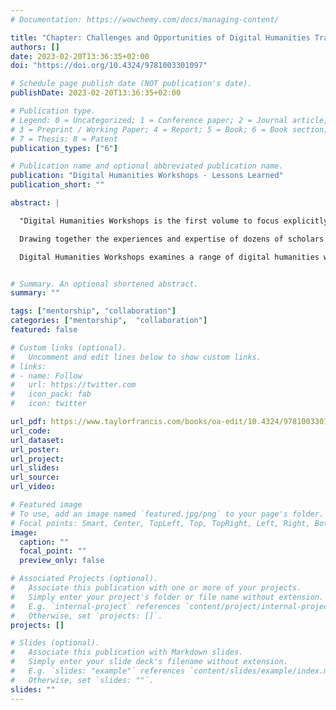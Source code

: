 ```yaml
---
# Documentation: https://wowchemy.com/docs/managing-content/

title: "Chapter: Challenges and Opportunities of Digital Humanities Training in South Africa"
authors: []
date: 2023-02-20T13:36:35+02:00
doi: "https://doi.org/10.4324/9781003301097"

# Schedule page publish date (NOT publication's date).
publishDate: 2023-02-20T13:36:35+02:00

# Publication type.
# Legend: 0 = Uncategorized; 1 = Conference paper; 2 = Journal article;
# 3 = Preprint / Working Paper; 4 = Report; 5 = Book; 6 = Book section;
# 7 = Thesis; 8 = Patent
publication_types: ["6"]

# Publication name and optional abbreviated publication name.
publication: "Digital Humanities Workshops - Lessons Learned"
publication_short: ""

abstract: |

  "Digital Humanities Workshops is the first volume to focus explicitly on the most common and accessible kind of training in digital humanities (DH): workshops.

  Drawing together the experiences and expertise of dozens of scholars and practitioners from a variety of disciplines and geographical contexts, the chapters in this collection examine the development, deployment, and assessment of a workshop or workshop series. In the first section, \"Where?\", the authors seek to situate digital humanities workshops within local, regional, and national contexts. The second section, \"Who?\", guides readers through questions of audience in relation to digital humanities workshops. In the third and final section, \"How?\", authors explore the mechanics of such workshops. Taken together, the chapters in this volume answer the important question: why are digital humanities workshops so important and what is their present and future role?

  Digital Humanities Workshops examines a range of digital humanities workshops and highlights audiences, resources, and impact. This volume will appeal to academics, researchers and postgraduate students, as well as professionals working in the DH field.　"


# Summary. An optional shortened abstract.
summary: ""

tags: ["mentorship", "collaboration"]
categories: ["mentorship",  "collaboration"]
featured: false

# Custom links (optional).
#   Uncomment and edit lines below to show custom links.
# links:
# - name: Follow
#   url: https://twitter.com
#   icon_pack: fab
#   icon: twitter

url_pdf: https://www.taylorfrancis.com/books/oa-edit/10.4324/9781003301097/digital-humanities-workshops-laura-estill-jennifer-guiliano
url_code:
url_dataset:
url_poster:
url_project:
url_slides:
url_source:
url_video:

# Featured image
# To use, add an image named `featured.jpg/png` to your page's folder. 
# Focal points: Smart, Center, TopLeft, Top, TopRight, Left, Right, BottomLeft, Bottom, BottomRight.
image:
  caption: ""
  focal_point: ""
  preview_only: false

# Associated Projects (optional).
#   Associate this publication with one or more of your projects.
#   Simply enter your project's folder or file name without extension.
#   E.g. `internal-project` references `content/project/internal-project/index.md`.
#   Otherwise, set `projects: []`.
projects: []

# Slides (optional).
#   Associate this publication with Markdown slides.
#   Simply enter your slide deck's filename without extension.
#   E.g. `slides: "example"` references `content/slides/example/index.md`.
#   Otherwise, set `slides: ""`.
slides: ""
---
```

